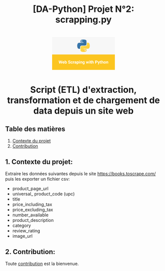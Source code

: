 

# <div align="center"> [DA-Python] Projet N°2: scrapping.py </div>
# <p align="center"><img width=40% src="https://github.com/hanroy/DevPy-P2/blob/main/img/webscrapping.png?raw=true"></p>
# <div align="center"> Script (ETL) d'extraction, transformation et de chargement de data depuis un site web </div>


## Table des matières
1. [Contexte du projet](#part1)
2. [Contribution](#part2)

## <a name="part1"> 1. Contexte du projet: </a>

Extraire les données suivantes depuis le site https://books.toscrape.com/ puis les exporter un fichier csv:

- product_page_url
- universal_ product_code (upc)
- title
- price_including_tax
- price_excluding_tax
- number_available
- product_description
- category
- review_rating
- image_url


## <a name="part2"> 2. Contribution: </a>
Toute [contribution](https://github.com/hanroy/DevPy-P2/blob/main/CONTRIBUTING.md) est la bienvenue.

